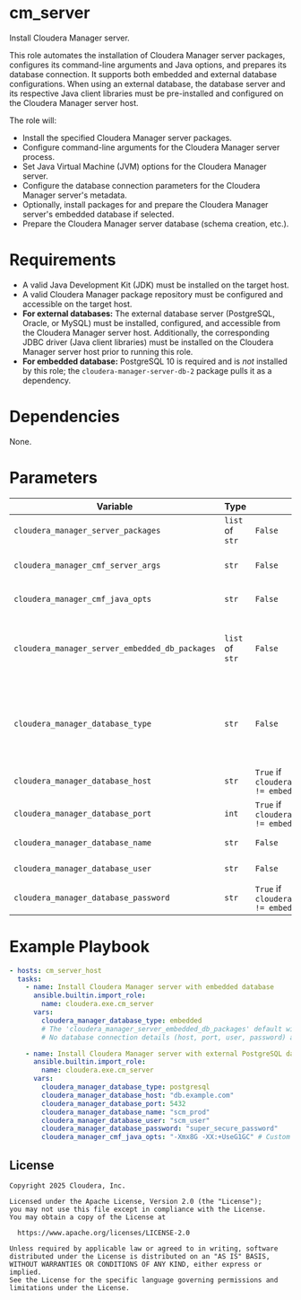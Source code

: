 # cm_server

Install Cloudera Manager server.

This role automates the installation of Cloudera Manager server packages, configures its command-line arguments and Java options, and prepares its database connection. It supports both embedded and external database configurations. When using an external database, the database server and its respective Java client libraries must be pre-installed and configured on the Cloudera Manager server host.

The role will:
- Install the specified Cloudera Manager server packages.
- Configure command-line arguments for the Cloudera Manager server process.
- Set Java Virtual Machine (JVM) options for the Cloudera Manager server.
- Configure the database connection parameters for the Cloudera Manager server's metadata.
- Optionally, install packages for and prepare the Cloudera Manager server's embedded database if selected.
- Prepare the Cloudera Manager server database (schema creation, etc.).

# Requirements

- A valid Java Development Kit (JDK) must be installed on the target host.
- A valid Cloudera Manager package repository must be configured and accessible on the target host.
- **For external databases:** The external database server (PostgreSQL, Oracle, or MySQL) must be installed, configured, and accessible from the Cloudera Manager server host. Additionally, the corresponding JDBC driver (Java client libraries) must be installed on the Cloudera Manager server host prior to running this role.
- **For embedded database:** PostgreSQL 10 is required and is *not* installed by this role; the `cloudera-manager-server-db-2` package pulls it as a dependency.

# Dependencies

None.

# Parameters

| Variable | Type | Required | Default | Description |
| --- | --- | --- | --- | --- |
| `cloudera_manager_server_packages` | `list` of `str` | `False` | `["cloudera-manager-server"]` | List of packages to install for the Cloudera Manager server. |
| `cloudera_manager_cmf_server_args` | `str` | `False` | | Cloudera Manager server command line arguments (e.g., for custom flags). |
| `cloudera_manager_cmf_java_opts` | `str` | `False` | `-Xmx4G -XX:MaxPermSize=256m -XX:+HeapDumpOnOutOfMemoryError -XX:HeapDumpPath=/tmp` | Cloudera Manager server Java options for JVM tuning. |
| `cloudera_manager_server_embedded_db_packages` | `list` of `str` | `False` | `["cloudera-manager-server-db-2"]` | List of packages to install specifically for the Cloudera Manager server embedded database. Only relevant if `cloudera_manager_database_type` is `embedded`. |
| `cloudera_manager_database_type` | `str` | `False` | `postgresql` | Database type for the Cloudera Manager server. If not `embedded`, the external database must be configured prior to running this role. Valid choices are `postgresql`, `oracle`, `mysql`, `embedded`. |
| `cloudera_manager_database_host` | `str` | `True` if `cloudera_manager_database_type != embedded` | | Database hostname for the Cloudera Manager server. |
| `cloudera_manager_database_port` | `int` | `True` if `cloudera_manager_database_type != embedded` | | Database port for the Cloudera Manager server. |
| `cloudera_manager_database_name` | `str` | `False` | `scm` | Database name for the Cloudera Manager server. |
| `cloudera_manager_database_user` | `str` | `False` | `scm` | Database username for the Cloudera Manager server. |
| `cloudera_manager_database_password` | `str` | `True` if `cloudera_manager_database_type != embedded` | | Database password for the Cloudera Manager server. |

# Example Playbook

```yaml
- hosts: cm_server_host
  tasks:
    - name: Install Cloudera Manager server with embedded database
      ansible.builtin.import_role:
        name: cloudera.exe.cm_server
      vars:
        cloudera_manager_database_type: embedded
        # The 'cloudera_manager_server_embedded_db_packages' default will be used.
        # No database connection details (host, port, user, password) are needed for embedded.

    - name: Install Cloudera Manager server with external PostgreSQL database
      ansible.builtin.import_role:
        name: cloudera.exe.cm_server
      vars:
        cloudera_manager_database_type: postgresql
        cloudera_manager_database_host: "db.example.com"
        cloudera_manager_database_port: 5432
        cloudera_manager_database_name: "scm_prod"
        cloudera_manager_database_user: "scm_user"
        cloudera_manager_database_password: "super_secure_password"
        cloudera_manager_cmf_java_opts: "-Xmx8G -XX:+UseG1GC" # Custom Java opts
```

## License

```
Copyright 2025 Cloudera, Inc.

Licensed under the Apache License, Version 2.0 (the "License");
you may not use this file except in compliance with the License.
You may obtain a copy of the License at

  https://www.apache.org/licenses/LICENSE-2.0

Unless required by applicable law or agreed to in writing, software
distributed under the License is distributed on an "AS IS" BASIS,
WITHOUT WARRANTIES OR CONDITIONS OF ANY KIND, either express or implied.
See the License for the specific language governing permissions and
limitations under the License.
```
